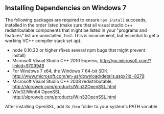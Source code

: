 Installing Dependencies on Windows 7
------------------------------------

The following packages are required to ensure `npm install` succeeds, installed in the order listed (make sure that all visual studio c++ redistributable components that might be listed in your "programs and features" list are uninstalled, first. This is inconvenient, but essential to get a working VC++ compiler stack set up).

* node 0.10.20 or higher (fixes several npm bugs that might prevent install)
* Microsoft Visual Studio C++ 2010 Express, http://go.microsoft.com/?linkid=9709949
* For Windows 7 x64, the Windows 7 64-bit SDK, http://www.microsoft.com/en-us/download/details.aspx?id=8279
* Microsoft Visual Studio C++ 2008 redistributable, http://slproweb.com/products/Win32OpenSSL.html
* Win32/Win64 OpenSSL, http://slproweb.com/products/Win32OpenSSL.html

After installing OpenSSL, add its `/bin` folder to your system's PATH variable.
